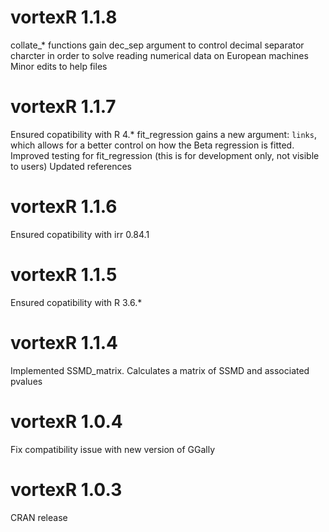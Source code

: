 # vortexR 1.1.8
collate_* functions gain dec_sep argument to control decimal separator charcter in order to solve reading numerical data on European machines
Minor edits to help files

# vortexR 1.1.7
Ensured copatibility with R 4.*
fit_regression gains a new argument: `links`, which allows for a better control
on how the Beta regression is fitted.
Improved testing for fit_regression (this is for development only, not visible to users)
Updated references

# vortexR 1.1.6
Ensured copatibility with irr 0.84.1

# vortexR 1.1.5
Ensured copatibility with R 3.6.*

# vortexR 1.1.4
Implemented SSMD_matrix. Calculates a matrix of SSMD and associated pvalues

# vortexR 1.0.4
Fix compatibility issue with new version of GGally

# vortexR 1.0.3
CRAN release
